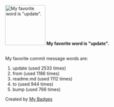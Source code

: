 <img src="https://my-badges.github.io/my-badges/favorite-word.png" alt="My favorite word is &quot;update&quot;." title="My favorite word is &quot;update&quot;." width="128">
<strong>My favorite word is &quot;update&quot;.</strong>
<br><br>

My favorite commit message words are:

1. update (used 2533 times)
2. from (used 1186 times)
3. readme.md (used 1112 times)
4. to (used 944 times)
5. bump (used 766 times)


Created by <a href="https://github.com/my-badges/my-badges">My Badges</a>